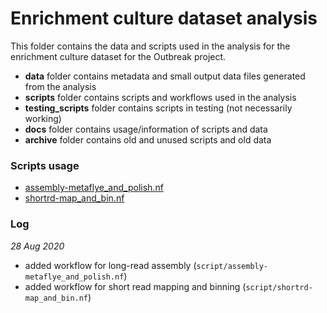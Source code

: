 # Enrichment culture dataset analysis

This folder contains the data and scripts used in the analysis for the enrichment culture dataset for the Outbreak project.

* **data** folder contains metadata and small output data files generated from the analysis
* **scripts** folder contains scripts and workflows used in the analysis
* **testing_scripts** folder contains scripts in testing (not necessarily working)
* **docs** folder contains usage/information of scripts and data
* **archive** folder contains old and unused scripts and old data

### Scripts usage
* [assembly-metaflye_and_polish.nf](docs/assembly-metaflye_and_polish.md)
* [shortrd-map_and_bin.nf](docs/shortrd-map_and_bin.md)

### Log
*28 Aug 2020*
* added workflow for long-read assembly (`script/assembly-metaflye_and_polish.nf`)
* added workflow for short read mapping and binning (`script/shortrd-map_and_bin.nf`)
